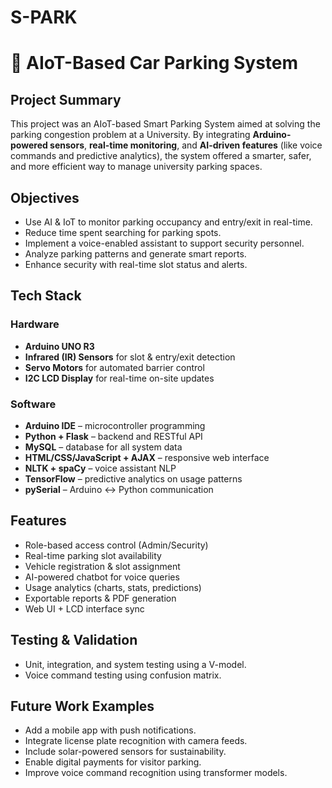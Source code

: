 # S-PARK
# 🚗 AIoT-Based Car Parking System

##  Project Summary

This project was an AIoT-based Smart Parking System aimed at solving the parking congestion problem at a University. By integrating **Arduino-powered sensors**, **real-time monitoring**, and **AI-driven features** (like voice commands and predictive analytics), the system offered a smarter, safer, and more efficient way to manage university parking spaces.

## Objectives
-  Use AI & IoT to monitor parking occupancy and entry/exit in real-time.
-  Reduce time spent searching for parking spots.
-  Implement a voice-enabled assistant to support security personnel.
-  Analyze parking patterns and generate smart reports.
-  Enhance security with real-time slot status and alerts.

## Tech Stack

### Hardware
- **Arduino UNO R3**
- **Infrared (IR) Sensors** for slot & entry/exit detection
- **Servo Motors** for automated barrier control
- **I2C LCD Display** for real-time on-site updates

### Software
- **Arduino IDE** – microcontroller programming
- **Python + Flask** – backend and RESTful API
- **MySQL** – database for all system data
- **HTML/CSS/JavaScript + AJAX** – responsive web interface
- **NLTK + spaCy** – voice assistant NLP
- **TensorFlow** – predictive analytics on usage patterns
- **pySerial** – Arduino ↔ Python communication

## Features

-  Role-based access control (Admin/Security)
-  Real-time parking slot availability
-  Vehicle registration & slot assignment
-  AI-powered chatbot for voice queries
-  Usage analytics (charts, stats, predictions)
-  Exportable reports & PDF generation
-  Web UI + LCD interface sync

## Testing & Validation

- Unit, integration, and system testing using a V-model.
- Voice command testing using confusion matrix.


## Future Work Examples

- Add a mobile app with push notifications.
- Integrate license plate recognition with camera feeds.
- Include solar-powered sensors for sustainability.
- Enable digital payments for visitor parking.
- Improve voice command recognition using transformer models.





